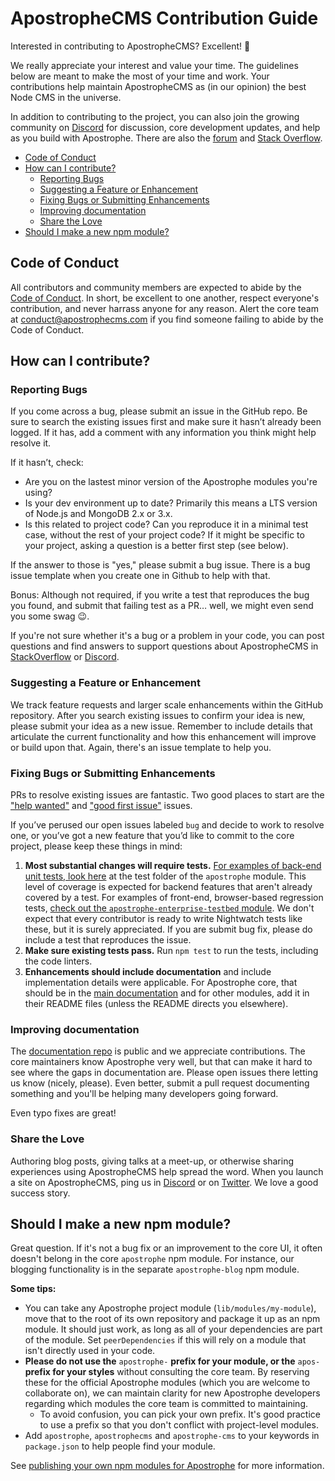 # ApostropheCMS Contribution Guide

Interested in contributing to ApostropheCMS? Excellent! 🙌

We really appreciate your interest and value your time. The guidelines below are
meant to make the most of your time and work. Your contributions help maintain
ApostropheCMS as (in our opinion) the best Node CMS in the universe.

In addition to contributing to the project, you can also join the growing
community on [Discord](https://chat.apostrophecms.org/) for discussion, core
development updates, and help as you build with Apostrophe. There are also the
[forum](forum.apostrophecms.org/) and
[Stack Overflow](https://stackoverflow.com/questions/tagged/apostrophe-cms).

- [Code of Conduct](#code-of-conduct)
- [How can I contribute?](#how-can-i-contribute)
  - [Reporting Bugs](#reporting-bugs)
  - [Suggesting a Feature or Enhancement](#suggesting-a-feature-or-enhancement)
  - [Fixing Bugs or Submitting Enhancements](#fixing-bugs-or-submitting-enhancements)
  - [Improving documentation](#improving-documentation)
  - [Share the Love](#share-the-love)
- [Should I make a new npm module?](#should-i-make-a-new-npm-module)

## Code of Conduct

All contributors and community members are expected to abide by the
[Code of Conduct](CODE_OF_CONDUCT.md). In short, be excellent to one another,
respect everyone's contribution, and never harrass anyone for any reason. Alert
the core team at [conduct@apostrophecms.com](mailto:conduct@apostrophecms.com) if you
find someone failing to abide by the Code of Conduct.

## How can I contribute?

### Reporting Bugs

If you come across a bug, please submit an issue in the GitHub repo. Be sure to
search the existing issues first and make sure it hasn’t already been logged.
If it has, add a comment with any information you think might help resolve it.

If it hasn’t, check:

- Are you on the lastest minor version of the Apostrophe modules you're using?
- Is your dev environment up to date? Primarily this means a LTS version of
Node.js and MongoDB 2.x or 3.x.
- Is this related to project code? Can you reproduce it in a minimal test case,
without the rest of your project code? If it might be specific to your project,
asking a question is a better first step (see below).

If the answer to those is "yes," please submit a bug issue. There is a bug issue
template when you create one in Github to help with that.

Bonus: Although not required, if you write a test that reproduces the bug you
found, and submit that failing test as a PR… well, we might even send you some
swag 😉.

If you're not sure whether it's a bug or a problem in your code, you can post questions and
find answers to support questions about ApostropheCMS in
[StackOverflow](https://stackoverflow.com/questions/tagged/apostrophe-cms) or
[Discord](https://chat.apostrophecms.org).

### Suggesting a Feature or Enhancement

We track feature requests and larger scale enhancements within the GitHub
repository. After you search existing issues to confirm your idea is new,
please submit your idea as a new issue. Remember to include details
that articulate the current functionality and how this enhancement will improve
or build upon that. Again, there's an issue template to help you.

### Fixing Bugs or Submitting Enhancements

PRs to resolve existing issues are fantastic. Two good places to start are the
["help wanted"](https://github.com/apostrophecms/apostrophe/issues?q=is%3Aopen+is%3Aissue+label%3A%22help+wanted%22)
and ["good first issue"](https://github.com/apostrophecms/apostrophe/issues?q=is%3Aopen+is%3Aissue+label%3A%22good+first+issue%22) issues.

If you’ve perused our open issues labeled `bug` and decide to work to resolve
one, or you’ve got a new feature that you’d like to commit to the core project,
please keep these things in mind:

1. **Most substantial changes will require tests.** [For examples of back-end unit
tests, look here](https://github.com/apostrophecms/apostrophe/tree/master/test)
at the test folder of the `apostrophe` module. This level of coverage is expected
for backend features that aren't already covered by a test. For examples of
front-end, browser-based regression tests, [check out the
`apostrophe-enterprise-testbed` module](https://github.com/apostrophecms/apostrophe-enterprise-testbed).
We don't expect that every contributor is ready to write Nightwatch tests like
these, but it is surely appreciated. If you are submit bug fix, please do
include a test that reproduces the issue.
2. **Make sure existing tests pass.** Run `npm test` to run the tests, including
the code linters.
3. **Enhancements should include documentation** and include implementation details
were applicable. For Apostrophe core, that should be in the
[main documentation](](https://github.com/apostrophecms/apostrophe-documentation))
and for other modules, add it in their README files (unless the README directs
you elsewhere).

### Improving documentation

The [documentation repo](https://github.com/apostrophecms/apostrophe-documentation)
is public and we appreciate contributions. The core maintainers know Apostrophe
very well, but that can make it hard to see where the gaps in documentation are.
Please open issues there letting us know (nicely, please). Even better, submit a
pull request documenting something and you'll be helping many developers going
forward.

Even typo fixes are great!

### Share the Love

Authoring blog posts, giving talks at a meet-up, or otherwise sharing
experiences using ApostropheCMS help spread the word. When you launch a site on
ApostropheCMS, ping us in [Discord](https://chat.apostrophecms.org) or on
[Twitter](https://twitter.com/apostrpohecms). We love a good success story.

## Should I make a new npm module?

Great question. If it's not a bug fix or an improvement to the core UI, it often
doesn't belong in the core `apostrophe` npm module. For instance, our blogging
functionality is in the separate `apostrophe-blog` npm module.

**Some tips:**

- You can take any Apostrophe project module (`lib/modules/my-module`), move
that to the root of its own repository and package it up as an npm module. It
should just work, as long as all of your dependencies are part of the module.
Set `peerDependencies` if this will rely on a module that isn't directly used in
your code.
- **Please do not use the** `apostrophe-` **prefix for your module, or the**
`apos-` **prefix for your styles** without consulting the core team. By
reserving these for the official Apostrophe modules (which you are welcome to
collaborate on), we can maintain clarity for new Apostrophe developers regarding
which modules the core team is committed to maintaining.
  - To avoid confusion, you can pick your own prefix. It's good practice to use
  a prefix so that you don't conflict with project-level modules.
- Add `apostrophe`, `apostrophecms` and `apostrophe-cms` to your keywords in
`package.json` to help people find your module.

See [publishing your own npm modules for Apostrophe](https://docs.apostrophecms.org/core-concepts/modules/more-modules.html#publishing-your-own-npm-modules-for-apostrophe) for more information.
